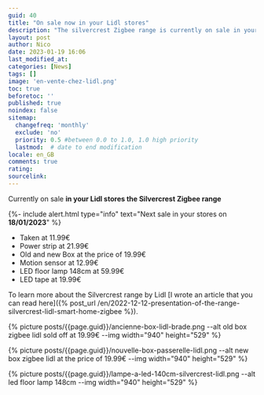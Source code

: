 ```yaml
---
guid: 40
title: "On sale now in your Lidl stores"
description: "The silvercrest Zigbee range is currently on sale in your Lidl stores"
layout: post
author: Nico
date: 2023-01-19 16:06
last_modified_at: 
categories: [News]
tags: []
image: 'en-vente-chez-lidl.png'
toc: true
beforetoc: ''
published: true
noindex: false
sitemap:
  changefreq: 'monthly'
  exclude: 'no'
  priority: 0.5 #between 0.0 to 1.0, 1.0 high priority
  lastmod:  # date to end modification
locale: en_GB
comments: true
rating:  
sourcelink:
---
```


Currently on sale **in your Lidl stores the Silvercrest Zigbee range**

{%- include alert.html type="info" text="Next sale in your stores on <b>18/01/2023</b>" %}

- Taken at 11.99€
- Power strip at 21.99€
- Old and new Box at the price of 19.99€
- Motion sensor at 12.99€
- LED floor lamp 148cm at 59.99€
- LED tape at 19.99€

To learn more about the Silvercrest range by Lidl [I wrote an article that you can read here]({% post_url /en/2022-12-12-presentation-of-the-range-silvercrest-lidl-smart-home-zigbee %}).

{% picture posts/{{page.guid}}/ancienne-box-lidl-brade.png --alt old box zigbee lidl sold off at 19.99€ --img width="940" height="529" %}

{% picture posts/{{page.guid}}/nouvelle-box-passerelle-lidl.png --alt new box zigbee lidl at the price of 19.99€ --img width="940" height="529" %}

{% picture posts/{{page.guid}}/lampe-a-led-140cm-silvercrest-lidl.png --alt led floor lamp 148cm --img width="940" height="529" %}




